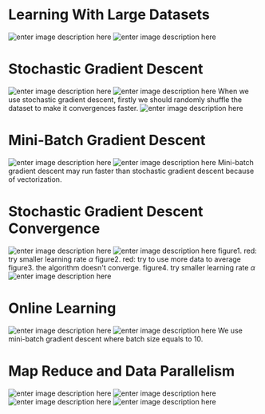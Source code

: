 # Learning With Large Datasets

![enter image description here](https://lh3.googleusercontent.com/RCz_hWnN9gzm9fxT3JdzRQjnUeKCaqSsvVNWIU8a3cwqEWlDB8a2tKOpULYF-z-Q9WPlh669VvU3)
![enter image description here](https://lh3.googleusercontent.com/Kb7vFnl9gkCq-ztL7h0qy5Ei-BHzOtPwuJZkb4Z-PlfaJoGsbb3Z1YRPSsnRIOahK_PEKpkrnfq8)

# Stochastic Gradient Descent

![enter image description here](https://lh3.googleusercontent.com/3cv4hjTheGVT9he-7Zoh4dzzzcB2c2uAJHEmWbG1-cQLxcpyN5W4tgYqvs0fNB3FYRDKAOBByuNr)
![enter image description here](https://lh3.googleusercontent.com/frinOEvXDduLM3GTufHFRv1YrezY2u2qo5slmP3xUvsZJpTUX7g8g-JGbJoEie1SLyBemkNTQ3t_)
When we use stochastic gradient descent, firstly we should randomly shuffle the dataset to make it convergences faster.
![enter image description here](https://lh3.googleusercontent.com/l2-b9fu4bxF0Q2wW7UP4H49jZo1yFrh1GyO4zaOCDzqJCj-Vtd9Isi3_EEk2hF69VnoDGeGu3m-6)

# Mini-Batch Gradient Descent

![enter image description here](https://lh3.googleusercontent.com/Jdmxd5W6Vta2c-AkmSYbag2mLj1YxviGX4ptJagoSvLbkWPUA4nuFrPqY64uvQg_di_rIVW85fdR)
![enter image description here](https://lh3.googleusercontent.com/tAqsKrMm-qU2DHxKdoYX2VikDPYJcEr1CkazRONscwbCVdbfkN7DvJ_GpExcTg8kg3eCEKuJJvSk)
Mini-batch gradient descent may run faster than stochastic gradient descent because of vectorization.

# Stochastic Gradient Descent Convergence

![enter image description here](https://lh3.googleusercontent.com/HgT-tOFofXU_UrOabh8zwvwtr52vSV1hw9EAyUr0WdH3p_1zJaLz08yXrbpJj9smXcrqRkXHkNkM)
![enter image description here](https://lh3.googleusercontent.com/6Rx4TCZQHACu0GgDHo9bbJegMFAebbyIscoP6g5m3UvuWDth1xKaftBzfUG8aCMxojVSTtt8w0jV)
figure1. red: try smaller learning rate $\alpha$
figure2. red: try to use more data to average
figure3. the algorithm doesn't converge.
figure4. try smaller learning rate $\alpha$
![enter image description here](https://lh3.googleusercontent.com/BT9TjgpL8vi_yYxZtU50nECkPpyPO1wxedAgIXAtqL2PMczrMHi-Km5NZCVDEVgCZeds5cfXWhlk)

# Online Learning

![enter image description here](https://lh3.googleusercontent.com/BtEnMinl9ulK_xYE7nUtg2tpGpsjcyAtGtUeaXxdcBl4gnVcycM72cE12-DKENYlhGCbx-Uasmi0)
![enter image description here](https://lh3.googleusercontent.com/ge2Cc118TDzaF4XEXA_TwSEQ9FLGjFJj7I2qr3eSfAmerSo3dE72DGMdRRQSPsHFiaulDIhPxXfq)
We use mini-batch gradient descent where batch size equals to 10.

# Map Reduce and Data Parallelism

![enter image description here](https://lh3.googleusercontent.com/JTxHeZnYACRkzMgP-eAo16Un_AJUN04LFd6k1G5ln7GxLFcviUc8IZb4fEjQXFFJt5Jt3it2KWEA)
![enter image description here](https://lh3.googleusercontent.com/oaKPBq0EDeiUQ9510VbqzbHrJNvPwAzs9_IM1cBB7Axw0EIEwXSh5mKNCZZct1BSQWukapGZ7UG9)
![enter image description here](https://lh3.googleusercontent.com/ZFn8VkfoIoObobzujwfodaw8FcUN7b3v5A1sN1DFij6BVRyHqGcV2uaEbYYN1-57qZQp60XCjGZO)
![enter image description here](https://lh3.googleusercontent.com/YxxNzgAYSTx5xYzvdWzAQ-m3lJu8TP-42sLrpvY1CEE9YOSTkshxcoT0CPLTTI1wYHtqT7kXY6Ci)
<!--stackedit_data:
eyJoaXN0b3J5IjpbLTg2Mzc2MDUxNywxNTkyNDQ3NTEzLC02MT
UzMTg5MjYsLTE2Mzk0NzgxMTksMTE2OTcxMDA4NSw4MjE4MTkx
NTIsLTQ2MzgwNDYzMF19
-->